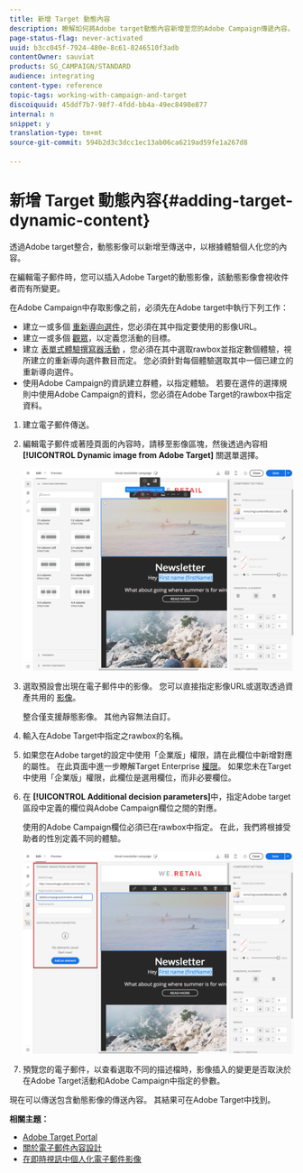 ```yaml
---
title: 新增 Target 動態內容
description: 瞭解如何將Adobe target動態內容新增至您的Adobe Campaign傳遞內容。
page-status-flag: never-activated
uuid: b3cc045f-7924-480e-8c61-8246510f3adb
contentOwner: sauviat
products: SG_CAMPAIGN/STANDARD
audience: integrating
content-type: reference
topic-tags: working-with-campaign-and-target
discoiquuid: 45ddf7b7-98f7-4fdd-bb4a-49ec8490e877
internal: n
snippet: y
translation-type: tm+mt
source-git-commit: 594b2d3c3dcc1ec13ab06ca6219ad59fe1a267d8

---
```



# 新增 Target 動態內容{#adding-target-dynamic-content}

透過Adobe target整合，動態影像可以新增至傳送中，以根據體驗個人化您的內容。

在編輯電子郵件時，您可以插入Adobe Target的動態影像，該動態影像會視收件者而有所變更。

在Adobe Campaign中存取影像之前，必須先在Adobe target中執行下列工作：

* 建立一或多個 [重新導向選件](https://docs.adobe.com/content/help/en/target/using/experiences/offers/offer-redirect.html)，您必須在其中指定要使用的影像URL。
* 建立一或多個 [觀眾](https://docs.adobe.com/content/help/en/target/using/audiences/create-audiences/audiences.html)，以定義您活動的目標。
* 建立 [表單式體驗撰寫器活動](https://docs.adobe.com/content/help/en/target/using/experiences/form-experience-composer.html) ，您必須在其中選取rawbox並指定數個體驗，視所建立的重新導向選件數目而定。 您必須針對每個體驗選取其中一個已建立的重新導向選件。
* 使用Adobe Campaign的資訊建立群體，以指定體驗。 若要在選件的選擇規則中使用Adobe Campaign的資料，您必須在Adobe Target的rawbox中指定資料。

1. 建立電子郵件傳送。
1. 編輯電子郵件或著陸頁面的內容時，請移至影像區塊，然後透過內容相 **[!UICONTROL Dynamic image from Adobe Target]** 關選單選擇。

   ![](assets/tar_insert_dynamic_image.png)

1. 選取預設會出現在電子郵件中的影像。 您可以直接指定影像URL或選取透過資產共用的 [影像](../../integrating/using/working-with-campaign-and-assets-core-service.md)。

   整合僅支援靜態影像。 其他內容無法自訂。

1. 輸入在Adobe Target中指定之rawbox的名稱。
1. 如果您在Adobe target的設定中使用「企業版」權限，請在此欄位中新增對應的屬性。 在此頁面中進一步瞭解Target Enterprise [權限](https://marketing.adobe.com/resources/help/en_US/target/target/properties-overview.html)。 如果您未在Target中使用「企業版」權限，此欄位是選用欄位，而非必要欄位。
1. 在 **[!UICONTROL Additional decision parameters]**&#x200B;中，指定Adobe target區段中定義的欄位與Adobe Campaign欄位之間的對應。

   使用的Adobe Campaign欄位必須已在rawbox中指定。 在此，我們將根據受助者的性別定義不同的體驗。

   ![](assets/tar_additional_decisionning_parameters.png)

1. 預覽您的電子郵件，以查看選取不同的描述檔時，影像插入的變更是否取決於在Adobe Target活動和Adobe Campaign中指定的參數。

現在可以傳送包含動態影像的傳送內容。 其結果可在Adobe Target中找到。

**相關主題：**

* [Adobe Target Portal](https://marketing.adobe.com/resources/help/en_US/target/a4t/c_campaign_and_target.html)
* [關於電子郵件內容設計](../../designing/using/designing-content-in-adobe-campaign.md)
* [在即時視訊中個人化電子郵件影像](https://helpx.adobe.com/marketing-cloud/how-to/email-marketing.html)

